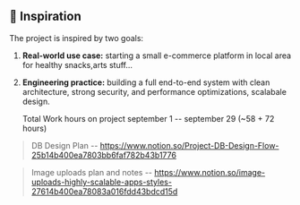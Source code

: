 ## 🌱 Inspiration
The project is inspired by two goals:  
1. **Real-world use case:** starting a small e-commerce platform in local area for healthy snacks,arts stuff...  
2. **Engineering practice:** building a full end-to-end system with clean architecture, strong security, and performance optimizations, scalabale design.

   Total Work hours on project september 1 -- september 29 (~58 + 72 hours)  

> DB Design Plan --
https://www.notion.so/Project-DB-Design-Flow-25b14b400ea7803bb6faf782b43b1776

> Image uploads plan and notes --
https://www.notion.so/image-uploads-highly-scalable-apps-styles-27614b400ea78083a016fdd43bdcd15d





